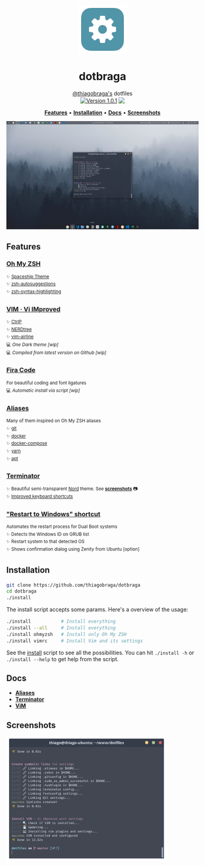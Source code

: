 <p align="center">
  <img src="./src/images/icons/config-icon.png" width="128" />
</p>

<h1 align="center">dotbraga</h1>

<p align="center">
  <a href="https://github.com/thiagobraga">@thiagobraga's</a> dotfiles<br>
  <a href="https://raw.githubusercontent.com/thiagobraga/todoist-userstyles/master/theme.user.css"><img src="https://img.shields.io/badge/version-1.0.1-929faf.svg" align="center" alt="Version 1.0.1"></a>
  <a href="https://www.paypal.com/cgi-bin/webscr?cmd=_donations&business=thibraga06%40gmail.com&item_name=Contribute+to+development+of+open+source+projects&currency_code=USD&source=url" target="_blank" rel="nofollow noopener"><img src="https://img.shields.io/badge/donate-PayPal-526272.svg" align="center"></a>
</p>

<p align="center">
  <b><a href="#features">Features</a></b> • 
  <b><a href="#installation">Installation</a></b> • 
  <b><a href="#docs">Docs</a></b> • 
  <b><a href="#screenshots">Screenshots</a></b>
</p>

<p align="center">
  <img src="./src/images/screenshots/dotbraga_ubuntu_2020-04-06_00.18.png" width="600" />
</p>

## Features

### [Oh My ZSH](https://ohmyz.sh)  
<sup>✨ [Spaceship Theme](https://denysdovhan.com/spaceship-prompt)</sup>  
<sup>✨ [zsh-autosuggestions](https://github.com/zsh-users/zsh-autosuggestions)</sup>  
<sup>✨ [zsh-syntax-highlighting](https://github.com/zsh-users/zsh-syntax-highlighting)</sup>

### [VIM · Vi IMproved](https://www.vim.org)  
<sup>✨ [CtrlP](https://kien.github.io/ctrlp.vim)</sup>  
<sup>✨ [NERDtree](https://github.com/preservim/nerdtree)</sup>  
<sup>✨ [vim-airline](https://github.com/vim-airline/vim-airline)</sup>  
<sup>💻 _One Dark theme [wip]_</sup>  
<sup>💻 _Compiled from latest version on Github [wip]_</sup>  

### [Fira Code]()   
<sup>For beautiful coding and font ligatures</sup>  
<sup>💻 _Automatic install via script [wip]_</sup>

### [Aliases](./docs/aliases.md)  
<sup>Many of them inspired on Oh My ZSH aliases</sup>  
<sup>✨ [git](./docs/aliases.md#git)</sup>  
<sup>✨ [docker](./docs/aliases.md#docker)</sup>  
<sup>✨ [docker-compose](./docs/aliases.md#docker-compose)</sup>  
<sup>✨ [yarn](./docs/aliases.md#yarn)</sup>  
<sup>✨ [apt](./docs/aliases.md#apt)</sup>  

### [Terminator](./docs/terminator.md)  
<sup>✨ Beautiful semi-transparent [Nord](https://www.nordtheme.com) theme. See [**screenshots**](#screenshots) 📷</sup>  
<sup>✨ [Improved keyboard shortcuts](./docs/terminator.md#color-palette)</sup>

### ["Restart to Windows" shortcut](./src/dual-boot/windows.sh)
<sup>Automates the restart process for Dual Boot systems</sup>  
<sup>✨ Detects the Windows ID on GRUB list</sup>  
<sup>✨ Restart system to that detected OS</sup>  
<sup>✨ Shows confirmation dialog using Zenity from Ubuntu [option]</sup>

## Installation

``` sh
git clone https://github.com/thiagobraga/dotbraga
cd dotbraga
./install
```

The install script accepts some params. Here's a overview of the usage:

``` sh
./install           # Install everything
./install --all     # Install everything
./install ohmyzsh   # Install only Oh My ZSH
./install vimrc     # Install Vim and its settings
```

See the [install](./install) script to see all the possibilities. You can hit `./install -h` or `./install --help` to get help from the script.

## Docs

- [**Aliases**](./docs/aliases.md)
- [**Terminator**](./docs/terminator.md)
- [**ViM**](./docs/vim.md)

## Screenshots

<img src="./src/images/screenshots/dotbraga_terminator_2020-04-06_00.21.png" width="420" />
